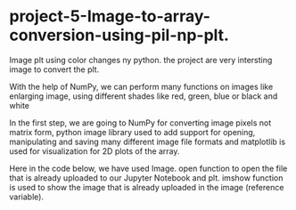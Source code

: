 # project-5-Image-to-array-conversion-using-pil-np-plt.


Image plt using color changes ny python.
the project are very intersting image
to convert the plt.

With the help of NumPy, we can perform many functions on images like enlarging image, 
using different shades like red, green, blue or black and white

In the first step, we are going to NumPy for converting image pixels not matrix form, 
python image library used to add support for opening, 
manipulating and saving many different image file formats
and matplotlib is used for visualization for 2D plots of the array.

Here in the code below, we have used Image. 
open function to open the file that is already uploaded to our Jupyter Notebook and plt.
imshow function is used to show the image that is already uploaded in the image (reference variable).
